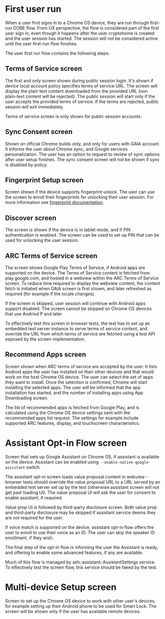 # First user run

When a user first signs in to a Chrome OS device, they are run through first-run
OOBE flow. From UX perspective, the flow is considered part of the first user
sign in, even though it happens after the user cryptohome is created and the
user session has started. The session will not be considered active until the
user first-run flow finishes.

The user first run flow contains the following steps:

## Terms of Service screen

The first and only screen shown during public session login. It's shown if device
local account policy specifies terms of service URL. The screen will display the
plain text content downloaded from the provided URL (non plain-text content will
be rejected). The public session will start only if the user accepts the
provided terms of service. If the terms are rejected, public session will exit
immediately.

Terms of service screen is only shown for public session accounts.

## Sync Consent screen

Shown on official Chrome builds only, and only for users with GAIA account.
It informs the user about Chrome sync, and Google services personalization.
The user has an option to request to review of sync options after user setup
finishes.
The sync consent screen will not be shown if sync is disabled by policy.

## Fingerprint Setup screen

Screen shown if the device supports fingerprint unlock. The user can use the
screen to enroll their fingerprints for unlocking their user session.
For more information see [fingerprint documentation](fingerprint.md).

## Discover screen

The screen is shown if the device is in tablet mode, and if PIN authentication
is enabled. The screen can be used to set up PIN that can be used for unlocking
the user session.

## ARC Terms of Service screen

The screen shows Google Play Terms of Service, if Android apps are supported on
the device. The Terms of Service content is fetched from play.google.com, and
hosted in a webview within the ARC Terms of Service screen. To reduce time
required to display the webview content, the content fetch is initiated when
GAIA screen is first shown, and later refreshed as required (for example if the
locale changes).

If the screen is skipped, user session will continue with Android apps support
disabled. The screen cannot be skipped on Chrome OS devices that use Andriod P
and later.

To effectively test this screen in browser tests, the test has to set up an
embedded test server instance to serve terms of service content, and override
the URL from which terms of service are fetched using a test API exposed by the
screen implementation.

## Recommend Apps screen

Screen shown when ARC terms of service are accepted by the user. It lists
Android apps the user has installed on their other devices and that would work
on the host Chrome OS device. The user can select the set of apps they want to
install. Once the selection is confirmed, Chrome will start installing the
selected apps. The user will be informed that the app installation has started,
and the number of installing apps using App Downloading screen.

The list of recommended apps is fetched from  Google Play, and is calculated
using the Chrome OS device settings sent with the recommended apps list request.
The settings for example include supported ARC features, display, and
touchscreen characteristics.

# Assistant Opt-in Flow screen

Screen that sets up Google Assistant on Chrome OS, if assistant is available on the
device. Assistant can be enabled using `--enable-native-google-assistant`
switch.

The assistant opt-in screen loads value proposal content in webview - browser tests
should override the value proposal URL to a URL served by an embedded test server
set up by the test (otherwise assistant screen will not get past loading UI).
The value proposal UI will ask the user for consent to enable assistant, if
required.

Value prop UI is followed by third-party disclosure screen. Both value prop and
third-party disclosure may be skipped if assistant service deems they are not
required for the user.

If voice match is supported on the device, assistant opt-in flow offers the user
to enroll to use their voice as an ID. The user can skip the speaker ID
enrollment, if they wish.

The final step of the opt-in flow is informing the user the Assistant is ready,
and offering to enable some advanced features, if any are available.

Much of this flow is managed by ash::assistant::AssistantSettings service.
To effectively test the screen flow, this service should be faked by the test.

# Multi-device Setup screen

Screen to set up the Chrome OS device to work with other user's devices, for
example setting up their Android phone to be used for Smart Lock. The screen
will be shown only if the user has available remote devices.

